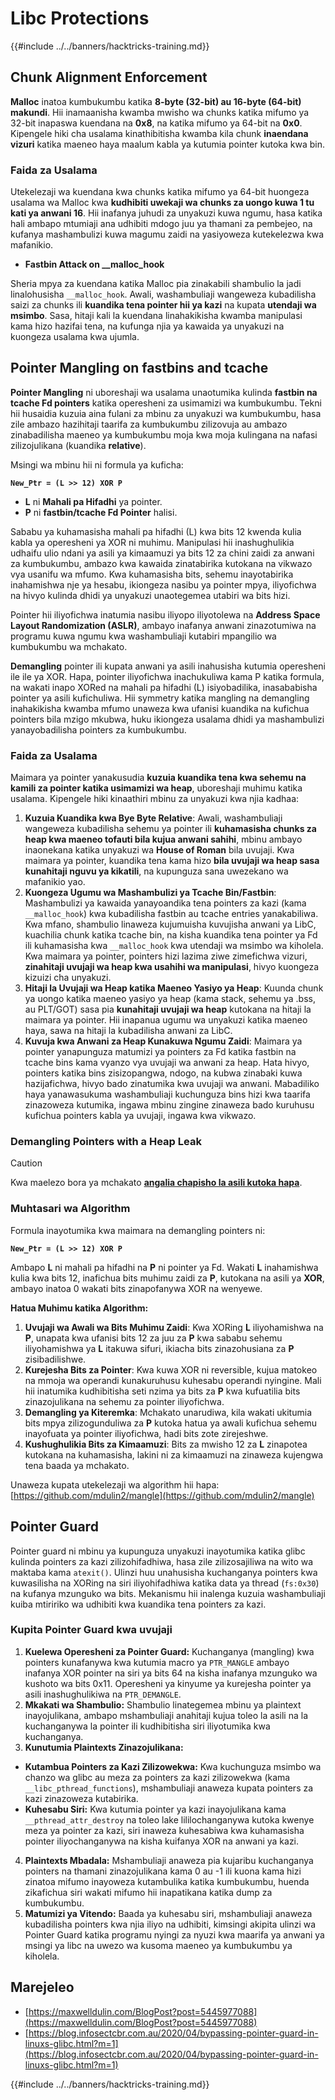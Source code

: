 # Libc Protections

{{#include ../../banners/hacktricks-training.md}}

## Chunk Alignment Enforcement

**Malloc** inatoa kumbukumbu katika **8-byte (32-bit) au 16-byte (64-bit) makundi**. Hii inamaanisha kwamba mwisho wa chunks katika mifumo ya 32-bit inapaswa kuendana na **0x8**, na katika mifumo ya 64-bit na **0x0**. Kipengele hiki cha usalama kinathibitisha kwamba kila chunk **inaendana vizuri** katika maeneo haya maalum kabla ya kutumia pointer kutoka kwa bin.

### Faida za Usalama

Utekelezaji wa kuendana kwa chunks katika mifumo ya 64-bit huongeza usalama wa Malloc kwa **kudhibiti uwekaji wa chunks za uongo kuwa 1 tu kati ya anwani 16**. Hii inafanya juhudi za unyakuzi kuwa ngumu, hasa katika hali ambapo mtumiaji ana udhibiti mdogo juu ya thamani za pembejeo, na kufanya mashambulizi kuwa magumu zaidi na yasiyoweza kutekelezwa kwa mafanikio.

- **Fastbin Attack on \_\_malloc_hook**

Sheria mpya za kuendana katika Malloc pia zinakabili shambulio la jadi linalohusisha `__malloc_hook`. Awali, washambuliaji wangeweza kubadilisha saizi za chunks ili **kuandika tena pointer hii ya kazi** na kupata **utendaji wa msimbo**. Sasa, hitaji kali la kuendana linahakikisha kwamba manipulasi kama hizo hazifai tena, na kufunga njia ya kawaida ya unyakuzi na kuongeza usalama kwa ujumla.

## Pointer Mangling on fastbins and tcache

**Pointer Mangling** ni uboreshaji wa usalama unaotumika kulinda **fastbin na tcache Fd pointers** katika operesheni za usimamizi wa kumbukumbu. Tekni hii husaidia kuzuia aina fulani za mbinu za unyakuzi wa kumbukumbu, hasa zile ambazo hazihitaji taarifa za kumbukumbu zilizovuja au ambazo zinabadilisha maeneo ya kumbukumbu moja kwa moja kulingana na nafasi zilizojulikana (kuandika **relative**).

Msingi wa mbinu hii ni formula ya kuficha:

**`New_Ptr = (L >> 12) XOR P`**

- **L** ni **Mahali pa Hifadhi** ya pointer.
- **P** ni **fastbin/tcache Fd Pointer** halisi.

Sababu ya kuhamasisha mahali pa hifadhi (L) kwa bits 12 kwenda kulia kabla ya operesheni ya XOR ni muhimu. Manipulasi hii inashughulikia udhaifu ulio ndani ya asili ya kimaamuzi ya bits 12 za chini zaidi za anwani za kumbukumbu, ambazo kwa kawaida zinatabirika kutokana na vikwazo vya usanifu wa mfumo. Kwa kuhamasisha bits, sehemu inayotabirika inahamishwa nje ya hesabu, ikiongeza nasibu ya pointer mpya, iliyofichwa na hivyo kulinda dhidi ya unyakuzi unaotegemea utabiri wa bits hizi.

Pointer hii iliyofichwa inatumia nasibu iliyopo iliyotolewa na **Address Space Layout Randomization (ASLR)**, ambayo inafanya anwani zinazotumiwa na programu kuwa ngumu kwa washambuliaji kutabiri mpangilio wa kumbukumbu wa mchakato.

**Demangling** pointer ili kupata anwani ya asili inahusisha kutumia operesheni ile ile ya XOR. Hapa, pointer iliyofichwa inachukuliwa kama P katika formula, na wakati inapo XORed na mahali pa hifadhi (L) isiyobadilika, inasababisha pointer ya asili kufichuliwa. Hii symmetry katika mangling na demangling inahakikisha kwamba mfumo unaweza kwa ufanisi kuandika na kufichua pointers bila mzigo mkubwa, huku ikiongeza usalama dhidi ya mashambulizi yanayobadilisha pointers za kumbukumbu.

### Faida za Usalama

Maimara ya pointer yanakusudia **kuzuia kuandika tena kwa sehemu na kamili za pointer katika usimamizi wa heap**, uboreshaji muhimu katika usalama. Kipengele hiki kinaathiri mbinu za unyakuzi kwa njia kadhaa:

1. **Kuzuia Kuandika kwa Bye Byte Relative**: Awali, washambuliaji wangeweza kubadilisha sehemu ya pointer ili **kuhamasisha chunks za heap kwa maeneo tofauti bila kujua anwani sahihi**, mbinu ambayo inaonekana katika unyakuzi wa **House of Roman** bila uvujaji. Kwa maimara ya pointer, kuandika tena kama hizo **bila uvujaji wa heap sasa kunahitaji nguvu ya kikatili**, na kupunguza sana uwezekano wa mafanikio yao.
2. **Kuongeza Ugumu wa Mashambulizi ya Tcache Bin/Fastbin**: Mashambulizi ya kawaida yanayoandika tena pointers za kazi (kama `__malloc_hook`) kwa kubadilisha fastbin au tcache entries yanakabiliwa. Kwa mfano, shambulio linaweza kujumuisha kuvujisha anwani ya LibC, kuachilia chunk katika tcache bin, na kisha kuandika tena pointer ya Fd ili kuhamasisha kwa `__malloc_hook` kwa utendaji wa msimbo wa kiholela. Kwa maimara ya pointer, pointers hizi lazima ziwe zimefichwa vizuri, **zinahitaji uvujaji wa heap kwa usahihi wa manipulasi**, hivyo kuongeza kizuizi cha unyakuzi.
3. **Hitaji la Uvujaji wa Heap katika Maeneo Yasiyo ya Heap**: Kuunda chunk ya uongo katika maeneo yasiyo ya heap (kama stack, sehemu ya .bss, au PLT/GOT) sasa pia **kunahitaji uvujaji wa heap** kutokana na hitaji la maimara ya pointer. Hii inapanua ugumu wa unyakuzi katika maeneo haya, sawa na hitaji la kubadilisha anwani za LibC.
4. **Kuvuja kwa Anwani za Heap Kunakuwa Ngumu Zaidi**: Maimara ya pointer yanapunguza matumizi ya pointers za Fd katika fastbin na tcache bins kama vyanzo vya uvujaji wa anwani za heap. Hata hivyo, pointers katika bins zisizopangwa, ndogo, na kubwa zinabaki kuwa hazijafichwa, hivyo bado zinatumika kwa uvujaji wa anwani. Mabadiliko haya yanawasukuma washambuliaji kuchunguza bins hizi kwa taarifa zinazoweza kutumika, ingawa mbinu zingine zinaweza bado kuruhusu kufichua pointers kabla ya uvujaji, ingawa kwa vikwazo.

### **Demangling Pointers with a Heap Leak**

> [!CAUTION]
> Kwa maelezo bora ya mchakato [**angalia chapisho la asili kutoka hapa**](https://maxwelldulin.com/BlogPost?post=5445977088).

### Muhtasari wa Algorithm

Formula inayotumika kwa maimara na demangling pointers ni:&#x20;

**`New_Ptr = (L >> 12) XOR P`**

Ambapo **L** ni mahali pa hifadhi na **P** ni pointer ya Fd. Wakati **L** inahamishwa kulia kwa bits 12, inafichua bits muhimu zaidi za **P**, kutokana na asili ya **XOR**, ambayo inatoa 0 wakati bits zinapofanywa XOR na wenyewe.

**Hatua Muhimu katika Algorithm:**

1. **Uvujaji wa Awali wa Bits Muhimu Zaidi**: Kwa XORing **L** iliyohamishwa na **P**, unapata kwa ufanisi bits 12 za juu za **P** kwa sababu sehemu iliyohamishwa ya **L** itakuwa sifuri, ikiacha bits zinazohusiana za **P** zisibadilishwe.
2. **Kurejesha Bits za Pointer**: Kwa kuwa XOR ni reversible, kujua matokeo na mmoja wa operandi kunakuruhusu kuhesabu operandi nyingine. Mali hii inatumika kudhibitisha seti nzima ya bits za **P** kwa kufuatilia bits zinazojulikana na sehemu za pointer iliyofichwa.
3. **Demangling ya Kiteremka**: Mchakato unarudiwa, kila wakati ukitumia bits mpya zilizogunduliwa za **P** kutoka hatua ya awali kufichua sehemu inayofuata ya pointer iliyofichwa, hadi bits zote zirejeshwe.
4. **Kushughulikia Bits za Kimaamuzi**: Bits za mwisho 12 za **L** zinapotea kutokana na kuhamasisha, lakini ni za kimaamuzi na zinaweza kujengwa tena baada ya mchakato.

Unaweza kupata utekelezaji wa algorithm hii hapa: [https://github.com/mdulin2/mangle](https://github.com/mdulin2/mangle)

## Pointer Guard

Pointer guard ni mbinu ya kupunguza unyakuzi inayotumika katika glibc kulinda pointers za kazi zilizohifadhiwa, hasa zile zilizosajiliwa na wito wa maktaba kama `atexit()`. Ulinzi huu unahusisha kuchanganya pointers kwa kuwasilisha na XORing na siri iliyohifadhiwa katika data ya thread (`fs:0x30`) na kufanya mzunguko wa bits. Mekanismu hii inalenga kuzuia washambuliaji kuiba mtiririko wa udhibiti kwa kuandika tena pointers za kazi.

### **Kupita Pointer Guard kwa uvujaji**

1. **Kuelewa Operesheni za Pointer Guard:** Kuchanganya (mangling) kwa pointers kunafanywa kwa kutumia macro ya `PTR_MANGLE` ambayo inafanya XOR pointer na siri ya bits 64 na kisha inafanya mzunguko wa kushoto wa bits 0x11. Operesheni ya kinyume ya kurejesha pointer ya asili inashughulikiwa na `PTR_DEMANGLE`.
2. **Mkakati wa Shambulio:** Shambulio linategemea mbinu ya plaintext inayojulikana, ambapo mshambuliaji anahitaji kujua toleo la asili na la kuchanganywa la pointer ili kudhibitisha siri iliyotumika kwa kuchanganya.
3. **Kunutumia Plaintexts Zinazojulikana:**
- **Kutambua Pointers za Kazi Zilizowekwa:** Kwa kuchunguza msimbo wa chanzo wa glibc au meza za pointers za kazi zilizowekwa (kama `__libc_pthread_functions`), mshambuliaji anaweza kupata pointers za kazi zinazoweza kutabirika.
- **Kuhesabu Siri:** Kwa kutumia pointer ya kazi inayojulikana kama `__pthread_attr_destroy` na toleo lake lililochanganywa kutoka kwenye meza ya pointer za kazi, siri inaweza kuhesabiwa kwa kuhamasisha pointer iliyochanganywa na kisha kuifanya XOR na anwani ya kazi.
4. **Plaintexts Mbadala:** Mshambuliaji anaweza pia kujaribu kuchanganya pointers na thamani zinazojulikana kama 0 au -1 ili kuona kama hizi zinatoa mifumo inayoweza kutambulika katika kumbukumbu, huenda zikafichua siri wakati mifumo hii inapatikana katika dump za kumbukumbu.
5. **Matumizi ya Vitendo:** Baada ya kuhesabu siri, mshambuliaji anaweza kubadilisha pointers kwa njia iliyo na udhibiti, kimsingi akipita ulinzi wa Pointer Guard katika programu nyingi za nyuzi kwa maarifa ya anwani ya msingi ya libc na uwezo wa kusoma maeneo ya kumbukumbu ya kiholela.

## Marejeleo

- [https://maxwelldulin.com/BlogPost?post=5445977088](https://maxwelldulin.com/BlogPost?post=5445977088)
- [https://blog.infosectcbr.com.au/2020/04/bypassing-pointer-guard-in-linuxs-glibc.html?m=1](https://blog.infosectcbr.com.au/2020/04/bypassing-pointer-guard-in-linuxs-glibc.html?m=1)

{{#include ../../banners/hacktricks-training.md}}
